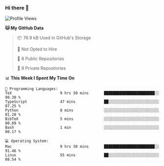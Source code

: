 ### Hi there 👋

<!--
**huayuan4396/huayuan4396** is a ✨ _special_ ✨ repository because its `README.md` (this file) appears on your GitHub profile.

Here are some ideas to get you started:

- 🔭 I’m currently working on ...
- 🌱 I’m currently learning ...
- 👯 I’m looking to collaborate on ...
- 🤔 I’m looking for help with ...
- 💬 Ask me about ...
- 📫 How to reach me: ...
- 😄 Pronouns: ...
- ⚡ Fun fact: ...
-->

<!--START_SECTION:waka-->
![Profile Views](http://img.shields.io/badge/Profile%20Views-2-blue)

**🐱 My GitHub Data** 

> 📦 76.9 kB Used in GitHub's Storage 
 > 
> 🚫 Not Opted to Hire
 > 
> 📜 8 Public Repositories 
 > 
> 🔑 9 Private Repositories 
 > 
📊 **This Week I Spent My Time On** 

```text
💬 Programming Languages: 
TeX                      9 hrs 50 mins       ███████████████████████░░   90.30 % 
TypeScript               47 mins             ██░░░░░░░░░░░░░░░░░░░░░░░   07.25 % 
Python                   8 mins              ░░░░░░░░░░░░░░░░░░░░░░░░░   01.28 % 
BibTeX                   5 mins              ░░░░░░░░░░░░░░░░░░░░░░░░░   00.89 % 
Bash                     1 min               ░░░░░░░░░░░░░░░░░░░░░░░░░   00.17 % 

💻 Operating System: 
Mac                      9 hrs 58 mins       ███████████████████████░░   91.46 % 
Linux                    55 mins             ██░░░░░░░░░░░░░░░░░░░░░░░   08.54 % 
```


<!--END_SECTION:waka-->
